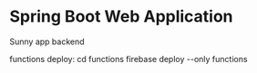 # Spring Boot Web Application

Sunny app backend


functions deploy:
cd functions
firebase deploy --only functions
